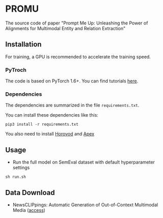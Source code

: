 # PROMU

The source code of paper "Prompt Me Up: Unleashing the Power of Alignments for Multimodal Entity and Relation Extraction"

## Installation

For training, a GPU is recommended to accelerate the training speed.

### PyTroch

The code is based on PyTorch 1.6+. You can find tutorials [here](https://pytorch.org/tutorials/).

### Dependencies

The dependencies are summarized in the file ```requirements.txt```. 

You can install these dependencies like this:

```
pip3 install -r requirements.txt
```

You also need to install [Horovod](https://github.com/horovod/horovod) and [Apex](https://github.com/NVIDIA/apex.git)
## Usage
* Run the full model on SemEval dataset with default hyperparameter settings<br>

```sh run.sh```<br>

## Data Download

* NewsCLIPpings: Automatic Generation of Out-of-Context Multimodal Media ([access](https://github.com/g-luo/news_clippings))<br>

